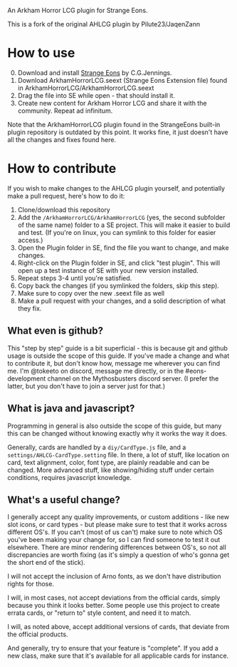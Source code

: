 An Arkham Horror LCG plugin for Strange Eons.

This is a fork of the original AHLCG plugin by Pilute23/JaqenZann

# How to use
0. Download and install [Strange Eons](https://cgjennings.ca/eons/) by C.G.Jennings.
1. Download ArkhamHorrorLCG.seext (Strange Eons Extension file) found in ArkhamHorrorLCG/ArkhamHorrorLCG.seext
2. Drag the file into SE while open - that should install it.
3. Create new content for Arkham Horror LCG and share it with the community. Repeat ad infinitum.

Note that the ArkhamHorrorLCG plugin found in the StrangeEons built-in plugin repository is outdated by this point. It works fine, it just doesn't have all the changes and fixes found here.

# How to contribute
If you wish to make changes to the AHLCG plugin yourself, and potentially make a pull request, here's how to do it:

1. Clone/download this repository
2. Add the `/ArkhamHorrorLCG/ArkhamHorrorLCG` (yes, the second subfolder of the same name) folder to a SE project. This will make it easier to build and test. (If you're on linux, you can symlink to this folder for easier access.)
3. Open the Plugin folder in SE, find the file you want to change, and make changes.
4. Right-click on the Plugin folder in SE, and click "test plugin". This will open up a test instance of SE with your new version installed.
5. Repeat steps 3-4 until you're satisfied.
6. Copy back the changes (if you symlinked the folders, skip this step).
7. Make sure to copy over the new .seext file as well
8. Make a pull request with your changes, and a solid description of what they fix.

## What even is github?
This "step by step" guide is a bit superficial - this is because git and github usage is outside the scope of this guide. If you've made a change and what to contribute it, but don't know how, message me wherever you can find me. I'm @tokeeto on discord, message me directly, or in the #eons-development channel on the Mythosbusters discord server. (I prefer the latter, but you don't have to join a server just for that.)

## What is java and javascript?
Programming in general is also outside the scope of this guide, but many this can be changed without knowing exactly why it works the way it does.

Generally, cards are handled by a `diy/CardType.js` file, and a `settings/AHLCG-CardType.setting` file. In there, a lot of stuff, like location on card, text alignment, color, font type, are plainly readable and can be changed. More advanced stuff, like showing/hiding stuff under certain conditions, requires javascript knowledge.

## What's a useful change?
I generally accept any quality improvements, or custom additions - like new slot icons, or card types - but please make sure to test that it works across different OS's. If you can't (most of us can't) make sure to note which OS you've been making your change for, so I can find someone to test it out elsewhere. There are minor rendering differences between OS's, so not all discrepancies are worth fixing (as it's simply a question of who's gonna get the short end of the stick).

I will not accept the inclusion of Arno fonts, as we don't have distribution rights for those.

I will, in most cases, not accept deviations from the official cards, simply because you think it looks better. Some people use this project to create errata cards, or "return to" style content, and need it to match.

I will, as noted above, accept additional versions of cards, that deviate from the official products.

And generally, try to ensure that your feature is "complete". If you add a new class, make sure that it's available for all applicable cards for instance.
